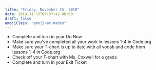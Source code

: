 ```yaml
---
title: "Friday, November 15, 2019"
date: 2019-11-15T07:37:42-06:00
draft: false
emojiClass: "emoji-mr-maden"
---
```

- Complete and turn in your Do Now
- Make sure you've completed all your work in lessons 1-4 in Code.org
- Make sure your T-chart is up to date with all vocab and code from lessons 1-4 in Code.org
- Check off your T-chart with Ms. Coxwell for a grade
- Complete and turn in your Exit Ticket